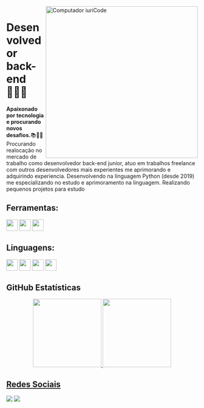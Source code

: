<img src="https://raw.githubusercontent.com/MicaelliMedeiros/micaellimedeiros/master/image/computer-illustration.png" min-width="400px" max-width="400px" width="400px" align="right" alt="Computador iuriCode">

<p align="left"> 
<h1>Desenvolvedor back-end 👨🏽‍💻</h1>
  <strong>Apaixonado por tecnologia e procurando novos desafios.</strong>📚💪🏾<br>
  Procurando realocação no mercado de trabalho como desenvolvedor back-end junior, atuo em trabalhos freelance com outros desenvolvedores mais experientes me     aprimorando e adquirindo experiencia. Desenvolvendo na linguagem Python (desde 2019) me especializando no estudo e aprimoramento na linguagem. Realizando pequenos   projetos para estudo
</p>

## **Ferramentas:**  
<code><img height="30" src="https://img.shields.io/badge/Linux-E34F26?style=for-the-badge&logo=linux&logoColor=black"></code>
<code><img height="30" src="https://img.shields.io/badge/Docker-2496ED?style=for-the-badge&logo=docker&logoColor=white"></code>
<code><img height="30" src="https://img.shields.io/badge/Git-E34F26?style=for-the-badge&logo=git&logoColor=white"></code>

## **Linguagens:** 
<code><img height="30" src="https://img.shields.io/badge/Python-3776AB?style=for-the-badge&logo=python&logoColor=white"></code>
<code><img height="30" src="https://img.shields.io/badge/Django-092E20?style=for-the-badge&logo=django&logoColor=white"></code>
<code><img height="30" src="https://img.shields.io/badge/HTML5-E34F26?style=for-the-badge&logo=html5&logoColor=white"></code>
<code><img height="30" src="https://img.shields.io/badge/CSS3-1572B6?style=for-the-badge&logo=css3&logoColor=white"></code>


## **GitHub Estatísticas**
<div align="center">
  <a href="https://github.com/felipe9622">
  <img height="180em" src="https://github-readme-stats.vercel.app/api?username=felipe9622&theme=tokyonight"/>
  <img height="180em" src="https://github-readme-stats.vercel.app/api/top-langs/?username=felipe9622&hide=html&layout=compact&theme=tokyonight"/>
</div>
  
## **Redes Sociais**
<code><a href="https://www.linkedin.com/in/felipe-carneiro-728693149/" target="_blank"><img src="https://img.shields.io/badge/-LinkedIn-%230077B5?style=for-the-badge&logo=linkedin&logoColor=white" target="_blank"></a></code> 
<code><a href="https://gitlab.com/felipe_carneiro" target="_blank"><img src="https://img.shields.io/badge/GitLab-330F63?style=for-the-badge&logo=gitlab&logoColor=white" target="_blank"></a></code> 
